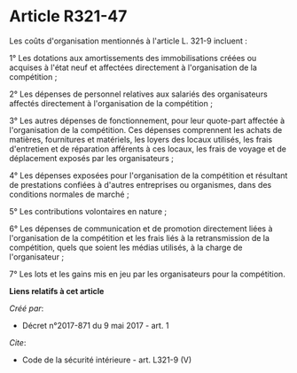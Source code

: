 # Article R321-47

Les coûts d'organisation mentionnés à l'article L. 321-9 incluent :

1° Les dotations aux amortissements des immobilisations créées ou acquises à l'état neuf et affectées directement à
l'organisation de la compétition ;

2° Les dépenses de personnel relatives aux salariés des organisateurs affectés directement à l'organisation de la
compétition ;

3° Les autres dépenses de fonctionnement, pour leur quote-part affectée à l'organisation de la compétition. Ces dépenses
comprennent les achats de matières, fournitures et matériels, les loyers des locaux utilisés, les frais d'entretien et de
réparation afférents à ces locaux, les frais de voyage et de déplacement exposés par les organisateurs ;

4° Les dépenses exposées pour l'organisation de la compétition et résultant de prestations confiées à d'autres entreprises ou
organismes, dans des conditions normales de marché ;

5° Les contributions volontaires en nature ;

6° Les dépenses de communication et de promotion directement liées à l'organisation de la compétition et les frais liés à la
retransmission de la compétition, quels que soient les médias utilisés, à la charge de l'organisateur ;

7° Les lots et les gains mis en jeu par les organisateurs pour la compétition.

**Liens relatifs à cet article**

_Créé par_:

  - Décret n°2017-871 du 9 mai 2017 - art. 1

_Cite_:

  - Code de la sécurité intérieure - art. L321-9 (V)

